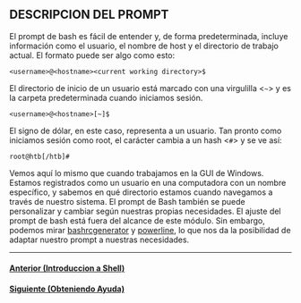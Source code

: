 ## DESCRIPCION DEL PROMPT

El prompt de bash es fácil de entender y, de forma predeterminada, incluye información como el usuario, el nombre de host y el directorio de trabajo actual. El formato puede ser algo como esto:

~~~
<username>@<hostname><current working directory>$
~~~

El directorio de inicio de un usuario está marcado con una virgulilla <`~`> y es la carpeta predeterminada cuando iniciamos sesión.

~~~
<username>@<hostname>[~]$
~~~

El signo de dólar, en este caso, representa a un usuario. Tan pronto como iniciamos sesión como root, el carácter cambia a un hash <`#`> y se ve así:

~~~
root@htb[/htb]#
~~~

Vemos aquí lo mismo que cuando trabajamos en la GUI de Windows. Estamos registrados como un usuario en una computadora con un nombre específico, y sabemos en qué directorio estamos cuando navegamos a través de nuestro sistema. El prompt de Bash también se puede personalizar y cambiar según nuestras propias necesidades. El ajuste del prompt de bash está fuera del alcance de este módulo. Sin embargo, podemos mirar [bashrcgenerator](http://bashrcgenerator.com/) y [powerline](https://github.com/powerline/powerline), lo que nos da la posibilidad de adaptar nuestro prompt a nuestras necesidades.
___
#### [Anterior (Introduccion a Shell)](https://github.com/jcca1992/INFOSEC/blob/main/Linux%20Fundamentals/Intro-Shell.md)
#### [Siguiente (Obteniendo Ayuda)](https://github.com/jcca1992/INFOSEC/blob/main/Linux%20Fundamentals/Getting-Help.md)
